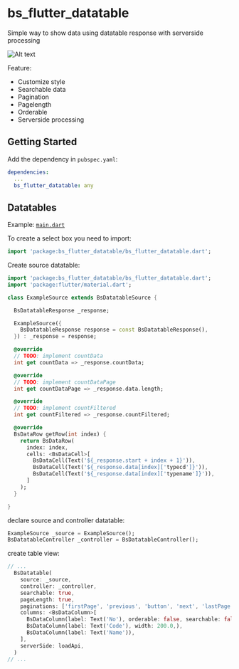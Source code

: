 # bs_flutter_datatable

Simple way to show data using datatable response with serverside processing

![Alt text](https://raw.githubusercontent.com/kholifanalfon/bs_flutter_datatable/main/screenshot/example.png "Datatables Example")

Feature:
- Customize style
- Searchable data
- Pagination
- Pagelength
- Orderable
- Serverside processing


## Getting Started

Add the dependency in `pubspec.yaml`:

```yaml
dependencies:
  ...
  bs_flutter_datatable: any
```

## Datatables
Example: [`main.dart`](https://github.com/kholifanalfon/bs_flutter_datatable/blob/main/example/lib/main.dart)

To create a select box you need to import:

```dart
import 'package:bs_flutter_datatable/bs_flutter_datatable.dart';
```

Create source datatable:
```dart
import 'package:bs_flutter_datatable/bs_flutter_datatable.dart';
import 'package:flutter/material.dart';

class ExampleSource extends BsDatatableSource {

  BsDatatableResponse _response;

  ExampleSource({
    BsDatatableResponse response = const BsDatatableResponse(),
  }) : _response = response;

  @override
  // TODO: implement countData
  int get countData => _response.countData;

  @override
  // TODO: implement countDataPage
  int get countDataPage => _response.data.length;

  @override
  // TODO: implement countFiltered
  int get countFiltered => _response.countFiltered;

  @override
  BsDataRow getRow(int index) {
    return BsDataRow(
      index: index,
      cells: <BsDataCell>[
        BsDataCell(Text('${_response.start + index + 1}')),
        BsDataCell(Text('${_response.data[index]['typecd']}')),
        BsDataCell(Text('${_response.data[index]['typename']}')),
      ]
    );
  }

}
```

declare source and controller datatable:

```dart
ExampleSource _source = ExampleSource();
BsDatatableController _controller = BsDatatableController();
```

create table view:

```dart
// ...
  BsDatatable(
    source: _source,
    controller: _controller,
    searchable: true,
    pageLength: true,
    paginations: ['firstPage', 'previous', 'button', 'next', 'lastPage'],
    columns: <BsDataColumn>[
      BsDataColumn(label: Text('No'), orderable: false, searchable: false, width: 100.0),
      BsDataColumn(label: Text('Code'), width: 200.0,),
      BsDataColumn(label: Text('Name')),
    ],
    serverSide: loadApi,
  )
// ...
```